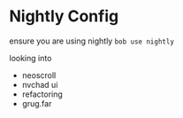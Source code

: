 # Nightly Config

ensure you are using nightly
`bob use nightly`

looking into
- neoscroll
- nvchad ui
- refactoring
- grug.far
